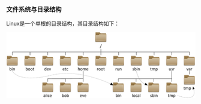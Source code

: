 ### 文件系统与目录结构

Linux是一个单根的目录结构，其目录结构如下：

![文件系统与目录结构](https://github.com/Masuri-Y/MyLinuxOPS/blob/main/Linux%E5%9F%BA%E7%A1%80/%E6%96%87%E4%BB%B6%E7%B3%BB%E7%BB%9F%E4%B8%8E%E7%9B%AE%E5%BD%95%E7%BB%93%E6%9E%84/fs.png)
